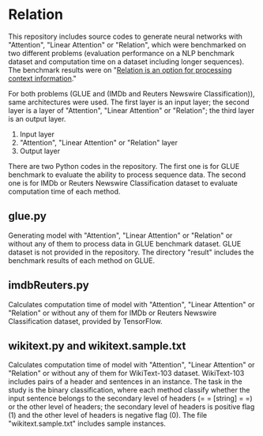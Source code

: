 # Relation

This repository includes source codes to generate neural networks with "Attention", "Linear Attention" or "Relation", which were benchmarked on two different problems (evaluation performance on a NLP benchmark dataset and computation time on a dataset including longer sequences). The benchmark results were on "[Relation is an option for processing context information](https://www.biorxiv.org/content/10.1101/2022.04.14.488336v1)."

For both problems (GLUE and (IMDb and Reuters Newswire Classification)), same architectures were used. The first layer is an input layer; the second layer is a layer of "Attention", "Linear Attention" or "Relation"; the third layer is an output layer.

1. Input layer
2. "Attention", "Linear Attention" or "Relation" layer
3. Output layer

There are two Python codes in the repository. The first one is for GLUE benchmark to evaluate the ability to process sequence data. The second one is for IMDb or Reuters Newswire Classification dataset to evaluate computation time of each method.

## glue.py
Generating model with "Attention", "Linear Attention" or "Relation" or without any of them to process data in GLUE benchmark dataset. GLUE dataset is not provided in the repository.
The directory "result" includes the benchmark results of each method on GLUE.

## imdbReuters.py
Calculates computation time of model with "Attention", "Linear Attention" or "Relation" or without any of them for IMDb or Reuters Newswire Classification dataset, provided by TensorFlow.

## wikitext.py and wikitext.sample.txt
Calculates computation time of model with "Attention", "Linear Attention" or "Relation" or without any of them for WikiText-103 dataset. WikiText-103 includes pairs of a header and sentences in an instance. The task in the study is the binary classification, where each method classify whether the input sentence belongs to the secondary level of headers (= = [string] = =) or the other level of headers; the secondary level of headers is positive flag (1) and the other level of headers is negative flag (0). The file "wikitext.sample.txt" includes sample instances.
